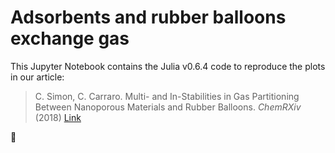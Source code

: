 # Adsorbents and rubber balloons exchange gas

This Jupyter Notebook contains the Julia v0.6.4 code to reproduce the plots in our article:

> C. Simon, C. Carraro. Multi- and In-Stabilities in Gas Partitioning Between Nanoporous Materials and Rubber Balloons. *ChemRXiv* (2018) [Link](https://chemrxiv.org/articles/Multi-_and_In-Stabilities_in_Gas_Partitioning_Between_Nanoporous_Materials_and_Rubber_Balloons/7135928)

:balloon:
